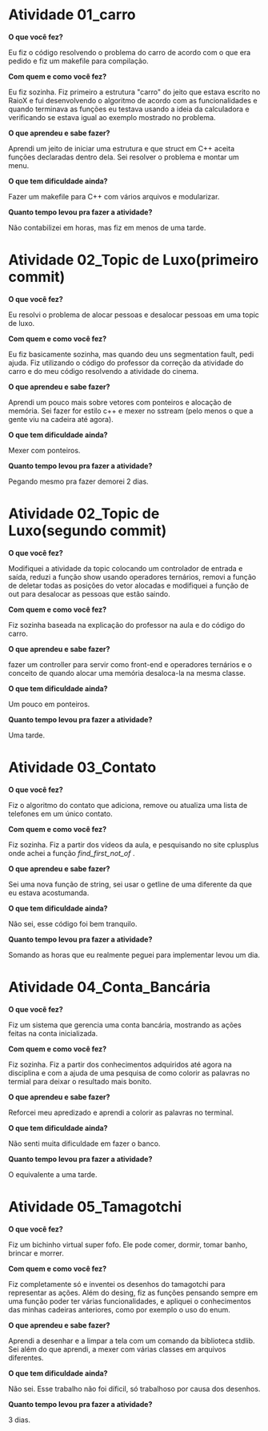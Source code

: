 # Atividade 01_carro
**O que você fez?**

Eu fiz o código resolvendo o problema do carro de acordo com o que era pedido e fiz um makefile para compilação.

**Com quem e como você fez?**

Eu fiz sozinha. Fiz primeiro a estrutura "carro" do jeito que estava escrito no RaioX e fui desenvolvendo o algoritmo de acordo com as funcionalidades e quando terminava as funções eu testava usando a ideia da calculadora e verificando se estava igual ao exemplo mostrado no problema.

**O que aprendeu e sabe fazer?**

Aprendi um jeito de iniciar uma estrutura e que struct em C++ aceita funções declaradas dentro dela. Sei resolver o problema e montar um menu.

**O que tem dificuldade ainda?**

Fazer um makefile para C++ com vários arquivos e modularizar.

**Quanto tempo levou pra fazer a atividade?**

Não contabilizei em horas, mas fiz em menos de uma tarde.


# Atividade 02_Topic de Luxo(primeiro commit)

**O que você fez?**

Eu resolvi o problema de alocar pessoas e desalocar pessoas em uma topic de luxo.

**Com quem e como você fez?**

Eu fiz basicamente sozinha, mas quando deu uns segmentation fault, pedi ajuda. Fiz utilizando o código do professor da correção da atividade do carro e do meu código resolvendo a atividade do cinema.

**O que aprendeu e sabe fazer?**

Aprendi um pouco mais sobre vetores com ponteiros e alocação de memória. Sei fazer for estilo c++ e mexer no sstream (pelo menos o que a gente viu na cadeira até agora). 

**O que tem dificuldade ainda?**

Mexer com ponteiros.

**Quanto tempo levou pra fazer a atividade?**

Pegando mesmo pra fazer demorei 2 dias.

# Atividade 02_Topic de Luxo(segundo commit)
**O que você fez?**

Modifiquei a atividade da topic colocando um controlador de entrada e saída, reduzi a função show usando operadores ternários, removi a função de deletar todas as posições do vetor alocadas e modifiquei a função de out para desalocar as pessoas que estão saindo.

**Com quem e como você fez?**

Fiz sozinha baseada na explicação do professor na aula e do código do carro.

**O que aprendeu e sabe fazer?**

fazer um controller para servir como front-end e operadores ternários e o conceito de quando alocar uma memória desaloca-la na mesma classe.

**O que tem dificuldade ainda?**

Um pouco em ponteiros.

**Quanto tempo levou pra fazer a atividade?**

Uma tarde.

# Atividade 03_Contato
**O que você fez?**

Fiz o algoritmo do contato que adiciona, remove ou atualiza uma lista de telefones em um único contato.

**Com quem e como você fez?**

Fiz sozinha. Fiz a partir dos vídeos da aula, e pesquisando no site cplusplus onde achei a função *find_first_not_of* .

**O que aprendeu e sabe fazer?**

Sei uma nova função de string, sei usar o getline de uma diferente da que eu estava acostumanda.

**O que tem dificuldade ainda?**

Não sei, esse código foi bem tranquilo.

**Quanto tempo levou pra fazer a atividade?**

Somando as horas que eu realmente peguei para implementar levou um dia.

# Atividade 04_Conta_Bancária
**O que você fez?**

Fiz um sistema que gerencia uma conta bancária, mostrando as ações feitas na conta inicializada.

**Com quem e como você fez?**

Fiz sozinha. Fiz a partir dos conhecimentos adquiridos até agora na disciplina e com a ajuda de uma pesquisa de como colorir as palavras no termial para deixar o resultado mais bonito.

**O que aprendeu e sabe fazer?**

Reforcei meu apredizado e aprendi a colorir as palavras no terminal.

**O que tem dificuldade ainda?**

Não senti muita dificuldade em fazer o banco.

**Quanto tempo levou pra fazer a atividade?**

O equivalente a uma tarde.

# Atividade 05_Tamagotchi
**O que você fez?**

Fiz um bichinho virtual super fofo. Ele pode comer, dormir, tomar banho, brincar e morrer.

**Com quem e como você fez?**

Fiz completamente só e inventei os desenhos do tamagotchi para representar as ações. Além do desing, fiz as funções pensando sempre em uma função poder ter várias funcionalidades, e apliquei o conhecimentos das minhas cadeiras anteriores, como por exemplo o uso do enum.

**O que aprendeu e sabe fazer?**

Aprendi a desenhar e a limpar a tela com um comando da biblioteca stdlib. Sei além do que aprendi, a mexer com várias classes em arquivos diferentes.

**O que tem dificuldade ainda?**

Não sei. Esse trabalho não foi díficil, só trabalhoso por causa dos desenhos.

**Quanto tempo levou pra fazer a atividade?**

3 dias.
